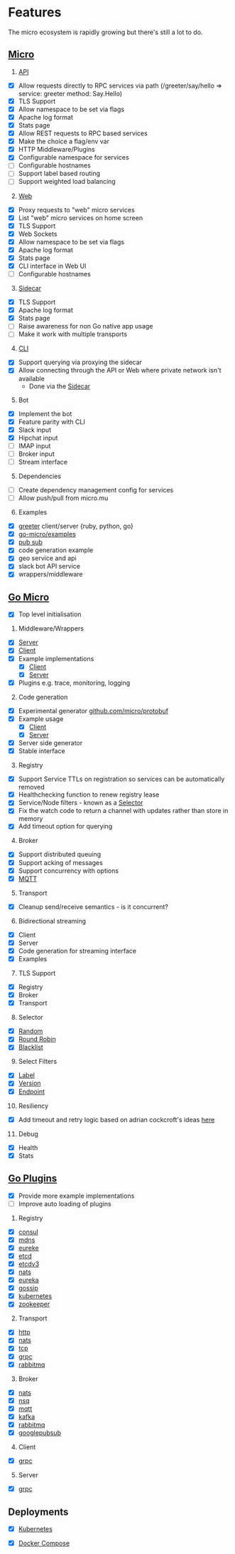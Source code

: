 # Features

The micro ecosystem is rapidly growing but there's still a lot to do.

## [Micro](https://github.com/micro/micro)

1. [API](https://github.com/micro/micro/tree/master/api)
  * [x] Allow requests directly to RPC services via path (/greeter/say/hello => service: greeter method: Say.Hello)
  * [x] TLS Support
  * [x] Allow namespace to be set via flags
  * [x] Apache log format
  * [x] Stats page
  * [x] Allow REST requests to RPC based services
  * [x] Make the choice a flag/env var
  * [x] HTTP Middleware/Plugins
  * [x] Configurable namespace for services
  * [ ] Configurable hostnames
  * [ ] Support label based routing
  * [ ] Support weighted load balancing
2. [Web](https://github.com/micro/micro/tree/master/web)
  * [x] Proxy requests to "web" micro services
  * [x] List "web" micro services on home screen
  * [x] TLS Support
  * [x] Web Sockets
  * [x] Allow namespace to be set via flags
  * [x] Apache log format
  * [x] Stats page
  * [x] CLI interface in Web UI
  * [ ] Configurable hostnames
3. [Sidecar](https://github.com/micro/micro/tree/master/car)
  * [x] TLS Support
  * [x] Apache log format
  * [x] Stats page
  * [ ] Raise awareness for non Go native app usage
  * [ ] Make it work with multiple transports
4. [CLI](https://github.com/micro/micro/tree/master/cli)
  * [x] Support querying via proxying the sidecar
  * [x] Allow connecting through the API or Web where private network isn't available
    - Done via the [Sidecar](https://github.com/micro/micro/tree/master/car#proxy-cli-requests)
5. Bot
  * [x] Implement the bot
  * [x] Feature parity with CLI
  * [x] Slack input
  * [x] Hipchat input
  * [ ] IMAP input
  * [ ] Broker input
  * [ ] Stream interface
5. Dependencies
  * [ ] Create dependency management config for services
  * [ ] Allow push/pull from micro.mu
6. Examples
  * [x] [greeter](https://github.com/micro/examples/tree/master/greeter) client/server {ruby, python, go}
  * [x] [go-micro/examples](https://github.com/micro/examples/tree/master)
  * [x] [pub sub](https://github.com/micro/examples/tree/master/pubsub)
  * [x] code generation example
  * [x] geo service and api
  * [x] slack bot API service
  * [x] wrappers/middleware

## [Go Micro](https://github.com/micro/go-micro)

* [x] Top level initialisation

1. Middleware/Wrappers
  * [x] [Server](https://github.com/micro/go-micro/blob/master/server/server_wrapper.go)
  * [x] [Client](https://github.com/micro/go-micro/blob/master/client/client_wrapper.go)
  * [x] Example implementations
    * [x] [Client](https://github.com/micro/examples/tree/master/client/wrapper)
    * [x] [Server](https://github.com/micro/examples/blob/master/server/main.go#L12L28)
  * [x] Plugins e.g. trace, monitoring, logging
2. Code generation
  * [x] Experimental generator [github.com/micro/protobuf](https://github.com/micro/protobuf)
  * [x] Example usage
    * [x] [Client](https://github.com/micro/examples/tree/master/client/codegen)
    * [x] [Server](https://github.com/micro/examples/tree/master/server/codegen)
  * [x] Server side generator
  * [x] Stable interface
3. Registry
  * [x] Support Service TTLs on registration so services can be automatically removed
  * [x] Healthchecking function to renew registry lease
  * [x] Service/Node filters - known as a [Selector](https://github.com/micro/go-micro/blob/master/selector)
  * [x] Fix the watch code to return a channel with updates rather than store in memory
  * [x] Add timeout option for querying
4. Broker
  * [x] Support distributed queuing
  * [x] Support acking of messages
  * [x] Support concurrency with options
  * [x] [MQTT](https://godoc.org/github.com/micro/go-micro/broker/mqtt)
5. Transport
  * [x] Cleanup send/receive semantics - is it concurrent?
6. Bidirectional streaming
  * [x] Client
  * [x] Server
  * [x] Code generation for streaming interface
  * [x] Examples
7. TLS Support
  * [x] Registry
  * [x] Broker
  * [x] Transport
8. Selector
  * [x] [Random](https://github.com/micro/go-micro/tree/master/selector/random)
  * [x] [Round Robin](https://github.com/micro/go-micro/tree/master/selector/roundrobin)
  * [x] [Blacklist](https://github.com/micro/go-micro/tree/master/selector/blacklist)
9. Select Filters
  * [x] [Label](https://godoc.org/github.com/micro/go-micro/selector#FilterLabel)
  * [x] [Version](https://godoc.org/github.com/micro/go-micro/selector#FilterVersion)
  * [x] [Endpoint](https://godoc.org/github.com/micro/go-micro/selector#FilterEndpoint)
10. Resiliency
  * [x] Add timeout and retry logic based on adrian cockcroft's ideas [here](http://www.slideshare.net/adriancockcroft/whats-missing-microservices-meetup-at-cisco)
11. Debug
  * [x] Health
  * [x] Stats

## [Go Plugins](https://github.com/micro/go-plugins)

  * [x] Provide more example implementations
  * [ ] Improve auto loading of plugins

1. Registry
  * [x] [consul](https://godoc.org/github.com/micro/go-micro/registry/consul)
  * [x] [mdns](https://godoc.org/github.com/micro/go-micro/registry/mdns)
  * [x] [eureke](https://godoc.org/github.com/micro/go-plugins/registry/eureka)
  * [x] [etcd](https://godoc.org/github.com/micro/go-plugins/registry/etcd)
  * [x] [etcdv3](https://godoc.org/github.com/micro/go-plugins/registry/etcdv3)
  * [x] [nats](https://godoc.org/github.com/micro/go-plugins/registry/nats)
  * [x] [eureka](https://godoc.org/github.com/micro/go-plugins/registry/eureka)
  * [x] [gossip](https://godoc.org/github.com/micro/go-plugins/registry/gossip)
  * [x] [kubernetes](https://godoc.org/github.com/micro/go-plugins/registry/kubernetes)
  * [x] [zookeeper](https://godoc.org/github.com/micro/go-plugins/registry/zookeeper)

2. Transport
  * [x] [http](https://github.com/micro/go-micro/tree/master/transport/http)
  * [x] [nats](https://godoc.org/github.com/micro/go-plugins/transport/nats)
  * [x] [tcp](https://godoc.org/github.com/micro/go-plugins/transport/tcp)
  * [x] [grpc](https://godoc.org/github.com/micro/go-plugins/transport/grpc)
  * [x] [rabbitmq](https://godoc.org/github.com/micro/go-plugins/transport/rabbitmq)
3. Broker
  * [x] [nats](https://godoc.org/github.com/micro/go-plugins/broker/nats)
  * [x] [nsq](https://godoc.org/github.com/micro/go-plugins/broker/nsq)
  * [x] [mqtt](https://godoc.org/github.com/micro/go-plugins/broker/mqtt)
  * [x] [kafka](https://godoc.org/github.com/micro/go-plugins/broker/kafka)
  * [x] [rabbitmq](https://godoc.org/github.com/micro/go-plugins/broker/rabbitmq)
  * [x] [googlepubsub](https://godoc.org/github.com/micro/go-plugins/broker/googlepubsub)
4. Client
  * [x] [grpc](https://github.com/micro/go-plugins/tree/master/client/grpc)
5. Server
  * [x] [grpc](https://github.com/micro/go-plugins/tree/master/server/grpc)

## Deployments
* [x] [Kubernetes](https://github.com/micro/kubernetes)
* [x] [Docker Compose](https://github.com/micro/micro/blob/master/.compose.yml)

